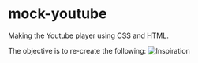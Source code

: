 # mock-youtube
Making the Youtube player using CSS and HTML.

The objective is to re-create the following:
![Inspiration](walnutdust.github.com/mock-youtube/assets/inspiration.jpg)
